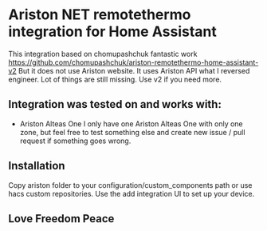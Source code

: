 # Ariston NET remotethermo integration for Home Assistant
This integration based on chomupashchuk fantastic work https://github.com/chomupashchuk/ariston-remotethermo-home-assistant-v2
But it does not use Ariston website. It uses Ariston API what I reversed engineer. Lot of things are still missing. Use v2 if you need more.

## Integration was tested on and works with:
- Ariston Alteas One
I only have one Ariston Alteas One with only one zone, but feel free to test something else and create new issue / pull request if something goes wrong.

## Installation
Copy ariston folder to your configuration/custom_components path or use hacs custom repositories.
Use the add integration UI to set up your device.

## Love Freedom Peace